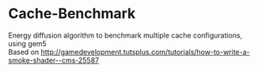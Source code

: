 # Cache-Benchmark

Energy diffusion algorithm to benchmark multiple cache configurations, using gem5   
Based on http://gamedevelopment.tutsplus.com/tutorials/how-to-write-a-smoke-shader--cms-25587
